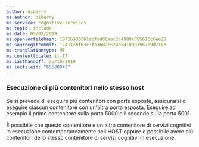 ```yaml
---
author: diberry
ms.author: diberry
ms.service: cognitive-services
ms.topic: include
ms.date: 05/07/2019
ms.openlocfilehash: 19726330561abfad08aec3c4908c855616c6ee29
ms.sourcegitcommit: 17411cbf03c3fa3602e624e641099196769d718b
ms.translationtype: MT
ms.contentlocale: it-IT
ms.lasthandoff: 05/10/2019
ms.locfileid: "65520943"
---
```

### <a name="running-multiple-containers-on-the-same-host"></a>Esecuzione di più contenitori nello stesso host

Se si prevede di eseguire più contenitori con porte esposte, assicurarsi di eseguire ciascun contenitore con un'altra porta esposta. Eseguire ad esempio il primo contenitore sulla porta 5000 e il secondo sulla porta 5001.

È possibile che questo contenitore e un altro contenitore di servizi cognitivi in esecuzione contemporaneamente nell'HOST oppure è possibile avere più contenitori dello stesso contenitore di servizi cognitivi in esecuzione.
